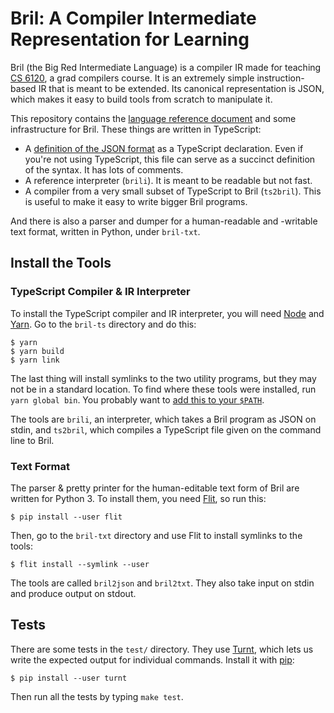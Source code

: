 Bril: A Compiler Intermediate Representation for Learning
=========================================================

Bril (the Big Red Intermediate Language) is a compiler IR made for teaching [CS 6120][cs6120], a grad compilers course.
It is an extremely simple instruction-based IR that is meant to be extended.
Its canonical representation is JSON, which makes it easy to build tools from scratch to manipulate it.

This repository contains the [language reference document][langref] and some infrastructure for Bril.
These things are written in TypeScript:

- A [definition of the JSON format][brilts] as a TypeScript declaration.
  Even if you're not using TypeScript, this file can serve as a succinct definition of the syntax.
  It has lots of comments.
- A reference interpreter (`brili`).
  It is meant to be readable but not fast.
- A compiler from a very small subset of TypeScript to Bril (`ts2bril`).
  This is useful to make it easy to write bigger Bril programs.

And there is also a parser and dumper for a human-readable and -writable text format, written in Python, under `bril-txt`.

[langref]: https://github.com/sampsyo/bril/blob/master/langref.md
[brilts]: https://github.com/sampsyo/bril/blob/master/bril-ts/bril.ts


Install the Tools
-----------------

### TypeScript Compiler & IR Interpreter

To install the TypeScript compiler and IR interpreter, you will need [Node][] and [Yarn][].
Go to the `bril-ts` directory and do this:

    $ yarn
    $ yarn build
    $ yarn link

The last thing will install symlinks to the two utility programs, but they may not be in a standard location.
To find where these tools were installed, run `yarn global bin`.
You probably want to [add this to your `$PATH`][path].

The tools are `brili`, an interpreter, which takes a Bril program as JSON on stdin, and `ts2bril`, which compiles a TypeScript file given on the command line to Bril.

[node]: https://nodejs.org/en/
[yarn]: https://yarnpkg.com/en/
[path]: https://unix.stackexchange.com/a/26059/61192

### Text Format

The parser & pretty printer for the human-editable text form of Bril are written for Python 3.
To install them, you need [Flit][], so run this:

    $ pip install --user flit

Then, go to the `bril-txt` directory and use Flit to install symlinks to the tools:

    $ flit install --symlink --user

The tools are called `bril2json` and `bril2txt`.
They also take input on stdin and produce output on stdout.

[flit]: https://flit.readthedocs.io/


Tests
-----

There are some tests in the `test/` directory.
They use [Turnt][], which lets us write the expected output for individual commands.
Install it with [pip][]:

    $ pip install --user turnt

Then run all the tests by typing `make test`.

[pip]: https://packaging.python.org/tutorials/installing-packages/
[cs6120]: https://www.cs.cornell.edu/courses/cs6120/2019fa/
[turnt]: https://github.com/cucapra/turnt
